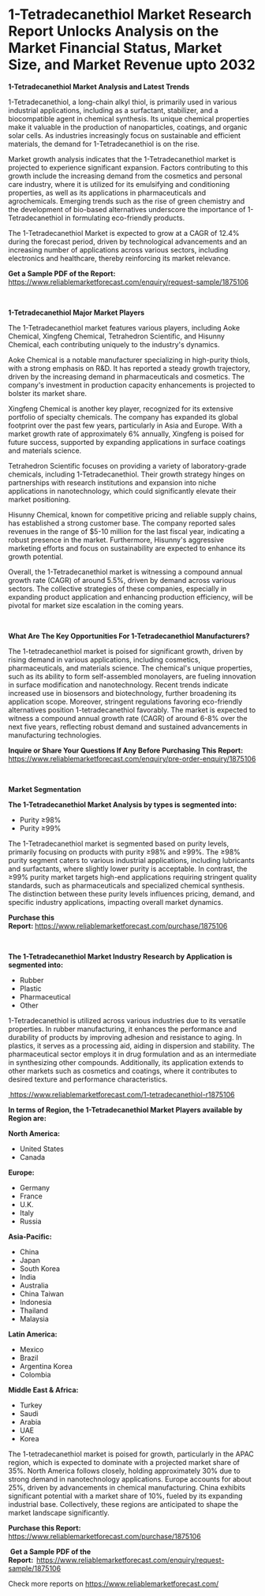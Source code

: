 <p><h1>1-Tetradecanethiol Market Research Report Unlocks Analysis on the Market Financial Status, Market Size, and Market Revenue upto 2032</h1></p><p><strong>1-Tetradecanethiol Market Analysis and Latest Trends</strong></p>
<p><p>1-Tetradecanethiol, a long-chain alkyl thiol, is primarily used in various industrial applications, including as a surfactant, stabilizer, and a biocompatible agent in chemical synthesis. Its unique chemical properties make it valuable in the production of nanoparticles, coatings, and organic solar cells. As industries increasingly focus on sustainable and efficient materials, the demand for 1-Tetradecanethiol is on the rise.</p><p>Market growth analysis indicates that the 1-Tetradecanethiol market is projected to experience significant expansion. Factors contributing to this growth include the increasing demand from the cosmetics and personal care industry, where it is utilized for its emulsifying and conditioning properties, as well as its applications in pharmaceuticals and agrochemicals. Emerging trends such as the rise of green chemistry and the development of bio-based alternatives underscore the importance of 1-Tetradecanethiol in formulating eco-friendly products. </p><p>The 1-Tetradecanethiol Market is expected to grow at a CAGR of 12.4% during the forecast period, driven by technological advancements and an increasing number of applications across various sectors, including electronics and healthcare, thereby reinforcing its market relevance.</p></p>
<p><strong>Get a Sample PDF of the Report:&nbsp;</strong> <a href="https://www.reliablemarketforecast.com/enquiry/request-sample/1875106?utm_campaign=1890&utm_medium=2&utm_source=Github&utm_content=ia&utm_term=04022025&utm_id=1-tetradecanethiol">https://www.reliablemarketforecast.com/enquiry/request-sample/1875106</a></p>
<p>&nbsp;</p>
<p><strong>1-Tetradecanethiol Major Market Players</strong></p>
<p><p>The 1-Tetradecanethiol market features various players, including Aoke Chemical, Xingfeng Chemical, Tetrahedron Scientific, and Hisunny Chemical, each contributing uniquely to the industry's dynamics.</p><p>Aoke Chemical is a notable manufacturer specializing in high-purity thiols, with a strong emphasis on R&D. It has reported a steady growth trajectory, driven by the increasing demand in pharmaceuticals and cosmetics. The company's investment in production capacity enhancements is projected to bolster its market share.</p><p>Xingfeng Chemical is another key player, recognized for its extensive portfolio of specialty chemicals. The company has expanded its global footprint over the past few years, particularly in Asia and Europe. With a market growth rate of approximately 6% annually, Xingfeng is poised for future success, supported by expanding applications in surface coatings and materials science.</p><p>Tetrahedron Scientific focuses on providing a variety of laboratory-grade chemicals, including 1-Tetradecanethiol. Their growth strategy hinges on partnerships with research institutions and expansion into niche applications in nanotechnology, which could significantly elevate their market positioning.</p><p>Hisunny Chemical, known for competitive pricing and reliable supply chains, has established a strong customer base. The company reported sales revenues in the range of $5-10 million for the last fiscal year, indicating a robust presence in the market. Furthermore, Hisunny's aggressive marketing efforts and focus on sustainability are expected to enhance its growth potential.</p><p>Overall, the 1-Tetradecanethiol market is witnessing a compound annual growth rate (CAGR) of around 5.5%, driven by demand across various sectors. The collective strategies of these companies, especially in expanding product application and enhancing production efficiency, will be pivotal for market size escalation in the coming years.</p></p>
<p>&nbsp;</p>
<p><strong>What Are The Key Opportunities For 1-Tetradecanethiol Manufacturers?</strong></p>
<p><p>The 1-tetradecanethiol market is poised for significant growth, driven by rising demand in various applications, including cosmetics, pharmaceuticals, and materials science. The chemical's unique properties, such as its ability to form self-assembled monolayers, are fueling innovation in surface modification and nanotechnology. Recent trends indicate increased use in biosensors and biotechnology, further broadening its application scope. Moreover, stringent regulations favoring eco-friendly alternatives position 1-tetradecanethiol favorably. The market is expected to witness a compound annual growth rate (CAGR) of around 6-8% over the next five years, reflecting robust demand and sustained advancements in manufacturing technologies.</p></p>
<p><strong>Inquire or Share Your Questions If Any Before Purchasing This Report:</strong> <a href="https://www.reliablemarketforecast.com/enquiry/pre-order-enquiry/1875106?utm_campaign=1890&utm_medium=2&utm_source=Github&utm_content=ia&utm_term=04022025&utm_id=1-tetradecanethiol">https://www.reliablemarketforecast.com/enquiry/pre-order-enquiry/1875106</a></p>
<p>&nbsp;</p>
<p><strong>Market Segmentation</strong></p>
<p><strong>The 1-Tetradecanethiol Market Analysis by types is segmented into:</strong></p>
<p><ul><li>Purity ≥98%</li><li>Purity ≥99%</li></ul></p>
<p><p>The 1-Tetradecanethiol market is segmented based on purity levels, primarily focusing on products with purity ≥98% and ≥99%. The ≥98% purity segment caters to various industrial applications, including lubricants and surfactants, where slightly lower purity is acceptable. In contrast, the ≥99% purity market targets high-end applications requiring stringent quality standards, such as pharmaceuticals and specialized chemical synthesis. The distinction between these purity levels influences pricing, demand, and specific industry applications, impacting overall market dynamics.</p></p>
<p><strong>Purchase this Report:&nbsp;</strong><a href="https://www.reliablemarketforecast.com/purchase/1875106?utm_campaign=1890&utm_medium=2&utm_source=Github&utm_content=ia&utm_term=04022025&utm_id=1-tetradecanethiol">https://www.reliablemarketforecast.com/purchase/1875106</a></p>
<p>&nbsp;</p>
<p><strong>The 1-Tetradecanethiol Market Industry Research by Application is segmented into:</strong></p>
<p><ul><li>Rubber</li><li>Plastic</li><li>Pharmaceutical</li><li>Other</li></ul></p>
<p><p>1-Tetradecanethiol is utilized across various industries due to its versatile properties. In rubber manufacturing, it enhances the performance and durability of products by improving adhesion and resistance to aging. In plastics, it serves as a processing aid, aiding in dispersion and stability. The pharmaceutical sector employs it in drug formulation and as an intermediate in synthesizing other compounds. Additionally, its application extends to other markets such as cosmetics and coatings, where it contributes to desired texture and performance characteristics.</p></p>
<p><a href="https://www.reliablemarketforecast.com/1-tetradecanethiol-r1875106?utm_campaign=1890&utm_medium=2&utm_source=Github&utm_content=ia&utm_term=04022025&utm_id=1-tetradecanethiol">&nbsp;https://www.reliablemarketforecast.com/1-tetradecanethiol-r1875106</a></p>
<p><strong>In terms of Region, the 1-Tetradecanethiol Market Players available by Region are:</strong></p>
<p>
    <p> <strong> North America: </strong>
        <ul>
            <li>United States</li>
            <li>Canada</li>
        </ul>
        </p> 
    <p> <strong> Europe: </strong>
        <ul>
            <li>Germany</li>
            <li>France</li>
            <li>U.K.</li>
            <li>Italy</li>
            <li>Russia</li>
        </ul>
        </p> 
    <p> <strong> Asia-Pacific: </strong>
        <ul>
            <li>China</li>
            <li>Japan</li>
            <li>South Korea</li>
            <li>India</li>
            <li>Australia</li>
            <li>China Taiwan</li>
            <li>Indonesia</li>
            <li>Thailand</li>
            <li>Malaysia</li>
        </ul>
        </p> 
    <p> <strong> Latin America: </strong>
        <ul>
            <li>Mexico</li>
            <li>Brazil</li>
            <li>Argentina Korea</li>
            <li>Colombia</li>
        </ul>
        </p> 
    <p> <strong> Middle East & Africa: </strong>
        <ul>
            <li>Turkey</li>
            <li>Saudi</li>
            <li>Arabia</li>
            <li>UAE</li>
            <li>Korea</li>
        </ul>
    </p>
    </p>
<p><p>The 1-tetradecanethiol market is poised for growth, particularly in the APAC region, which is expected to dominate with a projected market share of 35%. North America follows closely, holding approximately 30% due to strong demand in nanotechnology applications. Europe accounts for about 25%, driven by advancements in chemical manufacturing. China exhibits significant potential with a market share of 10%, fueled by its expanding industrial base. Collectively, these regions are anticipated to shape the market landscape significantly.</p></p>
<p><strong>Purchase this Report: </strong><a href="https://www.reliablemarketforecast.com/purchase/1875106?utm_campaign=1890&utm_medium=2&utm_source=Github&utm_content=ia&utm_term=04022025&utm_id=1-tetradecanethiol">https://www.reliablemarketforecast.com/purchase/1875106</a></p>
<p>&nbsp;<strong>Get a Sample PDF of the Report:&nbsp;&nbsp;</strong><a href="https://www.reliablemarketforecast.com/enquiry/request-sample/1875106?utm_campaign=1890&utm_medium=2&utm_source=Github&utm_content=ia&utm_term=04022025&utm_id=1-tetradecanethiol">https://www.reliablemarketforecast.com/enquiry/request-sample/1875106</a></p>
<p><strong></strong></p>
<p>Check more reports on <a href="https://www.reliablemarketforecast.com/?utm_campaign=1890&utm_medium=2&utm_source=Github&utm_content=ia&utm_term=04022025&utm_id=1-tetradecanethiol">https://www.reliablemarketforecast.com/</a></p>